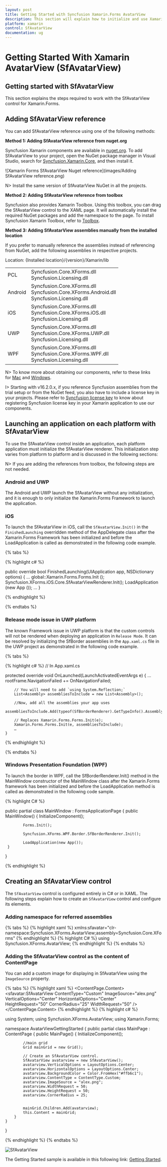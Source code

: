 ```yaml
---
layout: post
title: Getting Started with Syncfusion Xamarin.Forms AvatarView
description: This section will explain how to initialize and use Xamarin.Forms SfAvataView control in simple way.
platform: xamarin
control: SfAvatarView
documentation: ug
---
```


# Getting Started With Xamarin AvatarView (SfAvatarView)

## Getting started with SfAvatarView

This section explains the steps required to work with the SfAvatarView control for Xamarin.Forms.

## Adding SfAvatarView reference

You can add SfAvatarView reference using one of the following methods:

**Method 1: Adding SfAvatarView reference from nuget.org**

Syncfusion Xamarin components are available in [nuget.org](https://www.nuget.org/). To add SfAvatarView to your project, open the NuGet package manager in Visual Studio, search for [Syncfusion.Xamarin.Core](https://www.nuget.org/packages/Syncfusion.Xamarin.Core), and then install it.

![Xamarin Forms SfAvatarView Nuget reference](images/Adding SfAvatarView reference.png)

N> Install the same version of SfAvatarView NuGet in all the projects.

**Method 2: Adding SfAvatarView reference from toolbox**

Syncfusion also provides Xamarin Toolbox. Using this toolbox, you can drag the SfAvatarView control to the XAML page. It will automatically install the required NuGet packages and add the namespace to the page. To install Syncfusion Xamarin Toolbox, refer to [Toolbox](https://help.syncfusion.com/xamarin/utility#toolbox).

**Method 3: Adding SfAvatarView assemblies manually from the installed location**

If you prefer to manually reference the assemblies instead of referencing from NuGet, add the following assemblies in respective projects.

Location: {Installed location}/{version}/Xamarin/lib

<table>
<tr>
<td>PCL</td>
<td>Syncfusion.Core.XForms.dll<br/>Syncfusion.Licensing.dll<br/></td>
</tr>
<tr>
<td>Android</td>
<td>Syncfusion.Core.XForms.dll<br/>Syncfusion.Core.XForms.Android.dll<br/>Syncfusion.Licensing.dll<br/></td>
</tr>
<tr>
<td>iOS</td>
<td>Syncfusion.Core.XForms.dll<br/>Syncfusion.Core.XForms.iOS.dll<br/>Syncfusion.Licensing.dll<br/></td>
</tr>
<tr>
<td>UWP</td>
<td>Syncfusion.Core.XForms.dll<br/>Syncfusion.Core.XForms.UWP.dll<br/>Syncfusion.Licensing.dll<br/></td>
</tr>
<tr>
<td>WPF</td>
<td>Syncfusion.Core.XForms.dll<br/>Syncfusion.Core.XForms.WPF.dll<br/>Syncfusion.Licensing.dll<br/></td>
</tr>
</table>

N> To know more about obtaining our components, refer to these links for [Mac](https://help.syncfusion.com/xamarin/introduction/download-and-installation/mac/) and [Windows](https://help.syncfusion.com/xamarin/introduction/download-and-installation/windows/).

I> Starting with v16.2.0.x, if you reference Syncfusion assemblies from the trial setup or from the NuGet feed, you also have to include a license key in your projects. Please refer to [Syncfusion license key](https://help.syncfusion.com/common/essential-studio/licensing/license-key/) to know about registering Syncfusion license key in your Xamarin application to use our components.

## Launching an application on each platform with SfAvatarView

To use the SfAvatarView control inside an application, each platform application must initialize the SfAvatarView renderer. This initialization step varies from platform to platform and is discussed in the following sections:

N> If you are adding the references from toolbox, the following steps are not needed.

### Android and UWP

The Android and UWP launch the SfAvatarView without any initialization, and it is enough to only initialize the Xamarin.Forms Framework to launch the application.

### iOS

To launch the SfAvatarView in iOS, call the `SfAvatarView.Init()` in the `FinishedLaunching` overridden method of the AppDelegate class after the Xamarin.Forms Framework has been initialized and before the LoadApplication is called as demonstrated in the following code example.

{% tabs %}

{% highlight c# %}

public override bool FinishedLaunching(UIApplication app, NSDictionary options)
{
    …
    global::Xamarin.Forms.Forms.Init ();
    Syncfusion.XForms.iOS.Core.SfAvatarViewRenderer.Init();
    LoadApplication (new App ());
    …
}

{% endhighlight %} 

{% endtabs %}

### Release mode issue in UWP platform

The known Framework issue in UWP platform is that the custom controls will not be rendered when deploying an application in `Release Mode`. It can be resolved by initializing the SfBorder assemblies in the `App.xaml.cs` file in the UWP project as demonstrated in the following code example.

{% tabs %}

{% highlight c# %}
// In App.xaml.cs

protected override void OnLaunched(LaunchActivatedEventArgs e)
    {
        …
    	    rootFrame.NavigationFailed += OnNavigationFailed;
    
        // You will need to add `using System.Reflection;`
        List<Assembly> assembliesToInclude = new List<Assembly>();
    
        //Now, add all the assemblies your app uses                 
        assembliesToInclude.Add(typeof(SfBorderRenderer).GetTypeInfo().Assembly);
    
        // Replaces Xamarin.Forms.Forms.Init(e);        
        Xamarin.Forms.Forms.Init(e, assembliesToInclude);	
        …     
    }

{% endhighlight %}

{% endtabs %}

### Windows Presentation Foundation (WPF)

To launch the border in WPF, call the SfBorderRenderer.Init() method in the MainWindow constructor of the MainWindow class after the Xamarin.Forms framework has been initialized and before the LoadApplication method is called as demonstrated in the following code sample.

{% highlight C# %} 

public partial class MainWindow : FormsApplicationPage
{
     public MainWindow()
     { 
            InitializeComponent();

            Forms.Init();

            Syncfusion.XForms.WPF.Border.SfBorderRenderer.Init();

            LoadApplication(new App());
     }
}

{% endhighlight %}

## Creating an SfAvatarView control

The `SfAvatarView` control is configured entirely in C# or in XAML. The following steps explain how to create an `SfAvatarView` control and configure its elements.

### Adding namespace for referred assemblies

{% tabs %} 
{% highlight xaml %} 
xmlns:sfavatar="clr-namespace:Syncfusion.XForms.AvatarView;assembly=Syncfusion.Core.XForms"
{% endhighlight %}
{% highlight C# %} 
using Syncfusion.XForms.AvatarView;
{% endhighlight %}
{% endtabs %}

### Adding the SfAvatarView control as the content of ContentPage

You can add a custom image for displaying in SfAvatarView using the `ImageSource` property.

{% tabs %}
{% highlight xaml %}
<ContentPage.Content>
<Grid>
    <sfavatar:SfAvatarView ContentType="Custom"
                           ImageSource="alex.png"
                           VerticalOptions="Center"
                           HorizontalOptions="Center"   
                           HeightRequest="50"
                           CornerRadius="25"
                           WidthRequest="50" />
 </Grid>
 </ContentPage.Content>
{% endhighlight %}
{% highlight c# %}

using System;
using Syncfusion.XForms.AvatarView;
using Xamarin.Forms;

namespace AvatarViewGettingStarted
{
    public partial class MainPage : ContentPage
    {
        public MainPage()
        {
            InitializeComponent();
            
	        //main grid
            Grid mainGrid = new Grid();

            // Create an SfAvatarView control.
            SfAvatarView avatarview = new SfAvatarView();
            avatarview.VerticalOptions = LayoutOptions.Center;
            avatarview.HorizontalOptions = LayoutOptions.Center;
            avatarview.BackgroundColor = Color.FromHex("#ffb6c1");
            avatarview.ContentType = ContentType.Custom;
            avatarview.ImageSource = "alex.png";
            avatarview.WidthRequest = 50;
            avatarview.HeightRequest = 50;
            avatarview.CornerRadius = 25;


            mainGrid.Children.Add(avatarview);
            this.Content = mainGrid;
        }
    }
}
 
{% endhighlight %}
{% endtabs %}

![SfAvatarView](images/Getting_Started_Ssample.png)

The Getting Started sample is available in this following link: [Getting Started](https://www.syncfusion.com/downloads/support/directtrac/general/ze/Getting_started-732039602).
